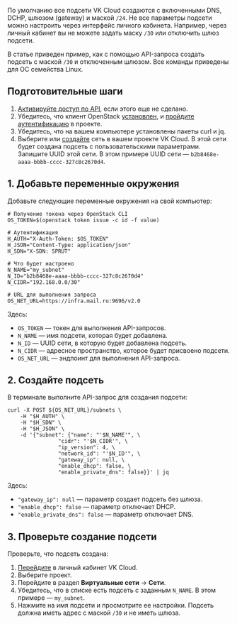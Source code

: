 По умолчанию все подсети VK Cloud создаются с включенными DNS, DCHP, шлюзом (gateway) и маской `/24`. Не все параметры подсети можно настроить через интерфейс личного кабинета. Например, через личный кабинет вы не можете задать маску `/30` или отключить шлюз подсети.

В статье приведен пример, как с помощью API-запроса создать подсеть с маской `/30` и отключенным шлюзом. Все команды приведены для ОС семейства Linux.

## Подготовительные шаги

1. [Активируйте доступ по API](/ru/tools-for-using-services/api/rest-api/enable-api#aktivaciya_dostupa_po_api), если этого еще не сделано.
1. Убедитесь, что клиент OpenStack [установлен](/ru/tools-for-using-services/cli/openstack-cli#1_ustanovite_klient_openstack), и [пройдите аутентификацию](/ru/tools-for-using-services/cli/openstack-cli#3_proydite_autentifikaciyu) в проекте.
1. Убедитесь, что на вашем компьютере установлены пакеты curl и jq.
1. Выберите или [создайте](/ru/networks/vnet/instructions/net#sozdanie_seti) сеть в вашем проекте VK Cloud. В этой сети будет создана подсеть с пользовательскими параметрами. Запишите UUID этой сети. В этом примере UUID сети — `b2b8468e-aaaa-bbbb-cccc-327c8c2670d4`.

## 1. Добавьте переменные окружения

Добавьте следующие переменные окружения на свой компьютер:

```console
# Получение токена через OpenStack CLI
OS_TOKEN=$(openstack token issue -c id -f value)
   
# Аутентификация
H_AUTH="X-Auth-Token: $OS_TOKEN"
H_JSON="Content-Type: application/json"
H_SDN="X-SDN: SPRUT"
   
# Что будет настроено
N_NAME="my_subnet"
N_ID="b2b8468e-aaaa-bbbb-cccc-327c8c2670d4"
N_CIDR="192.168.0.0/30"

# URL для выполнения запроса
OS_NET_URL=https://infra.mail.ru:9696/v2.0
```

Здесь:

- `OS_TOKEN` — токен для выполнения API-запросов.
- `N_NAME` — имя подсети, которая будет добавлена.
- `N_ID` — UUID сети, в которую будет добавлена подсеть.
- `N_CIDR` — адресное пространство, которое будет присвоено подсети.
- `OS_NET_URL` — эндпоинт для выполнения API-запроса.

## 2. Создайте подсеть

В терминале выполните API-запрос для создания подсети:

```console
curl -X POST ${OS_NET_URL}/subnets \
    -H "$H_AUTH" \
    -H "$H_SDN" \
    -H "$H_JSON" \
    -d '{"subnet": {"name": "'$N_NAME'", \
                "cidr": "'$N_CIDR'", \
                "ip_version": 4, \
                "network_id": "'$N_ID'", \
                "gateway_ip": null, \
                "enable_dhcp": false, \
                "enable_private_dns": false}}' | jq
```

Здесь:

- `"gateway_ip": null` — параметр создает подсеть без шлюза.
- `"enable_dhcp": false` — параметр отключает DHCP.
- `"enable_private_dns": false` — параметр отключает DNS.

## 3. Проверьте создание подсети

Проверьте, что подсеть создана:

1. [Перейдите](https://cloud.vk.com/app/) в личный кабинет VK Cloud.
1. Выберите проект.
1. Перейдите в раздел **Виртуальные сети** → **Сети**.
1. Убедитесь, что в списке есть подсеть с заданным `N_NAME`. В этом примере — `my_subnet`.
1. Нажмите на имя подсети и просмотрите ее настройки. Подсеть должна иметь адрес с маской `/30` и не иметь шлюза.
